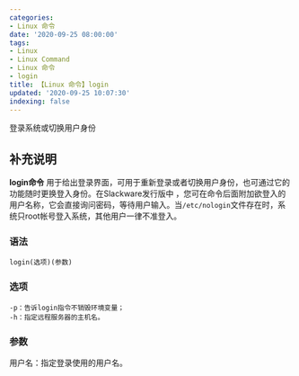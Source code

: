 ```yaml
---
categories:
- Linux 命令
date: '2020-09-25 08:00:00'
tags:
- Linux
- Linux Command
- Linux 命令
- login
title: 【Linux 命令】login
updated: '2020-09-25 10:07:30'
indexing: false
---
```


登录系统或切换用户身份

## 补充说明

**login命令** 用于给出登录界面，可用于重新登录或者切换用户身份，也可通过它的功能随时更换登入身份。在Slackware发行版中 ，您可在命令后面附加欲登入的用户名称，它会直接询问密码，等待用户输入。当`/etc/nologin`文件存在时，系统只root帐号登入系统，其他用户一律不准登入。

###  语法

```shell
login(选项)(参数)
```

###  选项

```shell
-p：告诉login指令不销毁环境变量；
-h：指定远程服务器的主机名。
```

###  参数

用户名：指定登录使用的用户名。


<!-- Linux命令行搜索引擎：https://jaywcjlove.github.io/linux-command/ -->